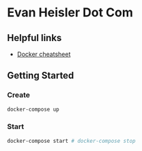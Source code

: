 # Evan Heisler Dot Com

## Helpful links

- [Docker cheatsheet](https://devhints.io/docker-compose)

## Getting Started

### Create

```bash
docker-compose up
```

### Start

```bash
docker-compose start # docker-compose stop
```
